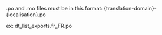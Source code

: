 .po and .mo files must be in this format:
{translation-domain}-{localisation}.po

ex:
dt_list_exports.fr_FR.po
